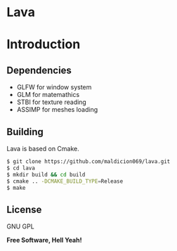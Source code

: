 # Lava

# Introduction

## Dependencies
 - GLFW for window system
 - GLM for matemathics
 - STBI for texture reading
 - ASSIMP for meshes loading

## Building
Lava is based on Cmake.

```sh
$ git clone https://github.com/maldicion069/lava.git
$ cd lava
$ mkdir build && cd build
$ cmake .. -DCMAKE_BUILD_TYPE=Release
$ make
```

License
----
GNU GPL

**Free Software, Hell Yeah!**